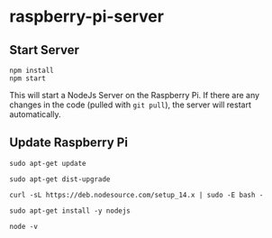 # raspberry-pi-server

## Start Server

```console
npm install
npm start
```

This will start a NodeJs Server on the Raspberry Pi.
If there are any changes in the code (pulled with `git pull`), the server will restart automatically.

## Update Raspberry Pi

```console
sudo apt-get update
```

```console
sudo apt-get dist-upgrade
```

```console
curl -sL https://deb.nodesource.com/setup_14.x | sudo -E bash -
```

```console
sudo apt-get install -y nodejs
```

```console
node -v
```
